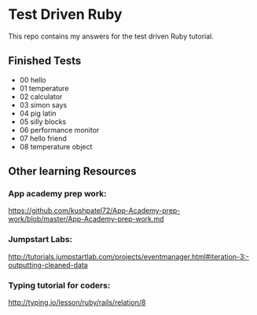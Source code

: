 # Test Driven Ruby
This repo contains my answers for the test driven Ruby tutorial. 

## Finished Tests
* 00 hello
* 01 temperature
* 02 calculator
* 03 simon says
* 04 pig latin
* 05 silly blocks
* 06 performance monitor
* 07 hello friend
* 08 temperature object

## Other learning Resources


### App academy prep work:
https://github.com/kushpatel72/App-Academy-prep-work/blob/master/App-Academy-prep-work.md

### Jumpstart Labs:
http://tutorials.jumpstartlab.com/projects/eventmanager.html#iteration-3:-outputting-cleaned-data

### Typing tutorial for coders:
http://typing.io/lesson/ruby/rails/relation/8





  
    
  
